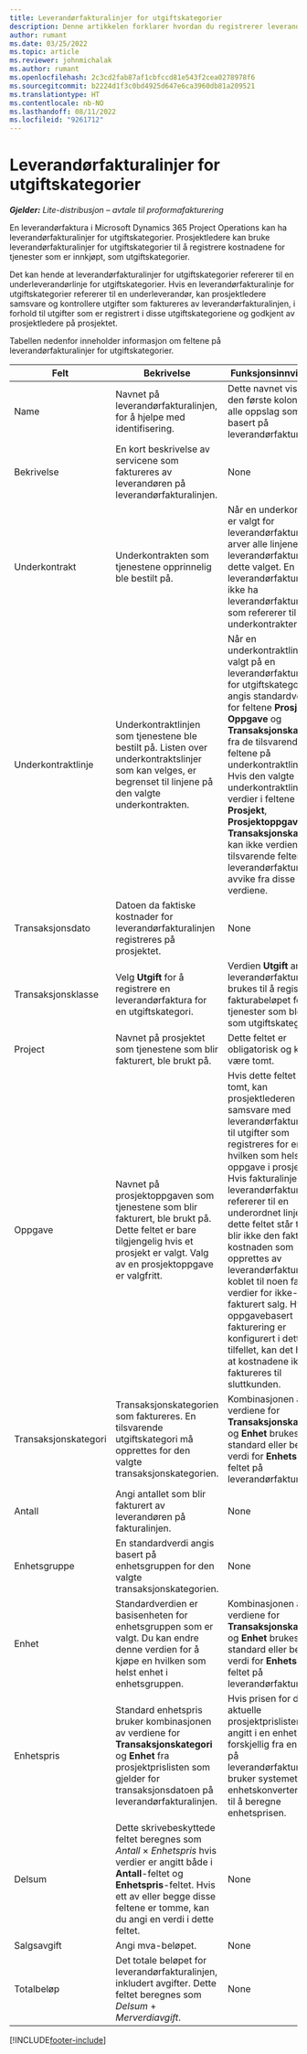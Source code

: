 ```yaml
---
title: Leverandørfakturalinjer for utgiftskategorier
description: Denne artikkelen forklarer hvordan du registrerer leverandørfakturalinjer for utgiftskategorier.
author: rumant
ms.date: 03/25/2022
ms.topic: article
ms.reviewer: johnmichalak
ms.author: rumant
ms.openlocfilehash: 2c3cd2fab87af1cbfccd81e543f2cea0278978f6
ms.sourcegitcommit: b2224d1f3c0bd4925d647e6ca3960db81a209521
ms.translationtype: HT
ms.contentlocale: nb-NO
ms.lasthandoff: 08/11/2022
ms.locfileid: "9261712"
---
```

# <a name="vendor-invoice-lines-for-expense-categories"></a>Leverandørfakturalinjer for utgiftskategorier

_**Gjelder:** Lite-distribusjon – avtale til proformafakturering_

En leverandørfaktura i Microsoft Dynamics 365 Project Operations kan ha leverandørfakturalinjer for utgiftskategorier. Prosjektledere kan bruke leverandørfakturalinjer for utgiftskategorier til å registrere kostnadene for tjenester som er innkjøpt, som utgiftskategorier.

Det kan hende at leverandørfakturalinjer for utgiftskategorier refererer til en underleverandørlinje for utgiftskategorier. Hvis en leverandørfakturalinje for utgiftskategorier refererer til en underleverandør, kan prosjektledere samsvare og kontrollere utgifter som faktureres av leverandørfakturalinjen, i forhold til utgifter som er registrert i disse utgiftskategoriene og godkjent av prosjektledere på prosjektet.

Tabellen nedenfor inneholder informasjon om feltene på leverandørfakturalinjer for utgiftskategorier.

| Felt | Bekrivelse | Funksjonsinnvirkning |
| --- | --- | --- |
| Name | Navnet på leverandørfakturalinjen, for å hjelpe med identifisering. | Dette navnet vises som den første kolonnen i alle oppslag som er basert på leverandørfakturalinjer. |
| Bekrivelse | En kort beskrivelse av servicene som faktureres av leverandøren på leverandørfakturalinjen. | None |
| Underkontrakt | Underkontrakten som tjenestene opprinnelig ble bestilt på. | Når en underkontrakt er valgt for leverandørfakturaen, arver alle linjene på leverandørfakturaen dette valget. En leverandørfaktura kan ikke ha leverandørfakturalinjer som refererer til ulike underkontrakter. |
| Underkontraktlinje | Underkontraktlinjen som tjenestene ble bestilt på. Listen over underkontraktslinjer som kan velges, er begrenset til linjene på den valgte underkontrakten. | Når en underkontraktlinje er valgt på en leverandørfakturalinje for utgiftskategorier, angis standardverdier for feltene **Prosjekt**, **Oppgave** og **Transaksjonskategori** fra de tilsvarende feltene på underkontraktlinjen. Hvis den valgte underkontraktlinjen har verdier i feltene **Prosjekt**, **Prosjektoppgave** og **Transaksjonskategori**, kan ikke verdiene i de tilsvarende feltene på leverandørfakturalinjen avvike fra disse verdiene. |
| Transaksjonsdato | Datoen da faktiske kostnader for leverandørfakturalinjen registreres på prosjektet. |None |
| Transaksjonsklasse | Velg **Utgift** for å registrere en leverandørfaktura for en utgiftskategori. | Verdien **Utgift** angir at leverandørfakturalinjen brukes til å registrere fakturabeløpet for tjenester som ble kjøpt, som utgiftskategorier. |
| Project | Navnet på prosjektet som tjenestene som blir fakturert, ble brukt på. | Dette feltet er obligatorisk og kan ikke være tomt. |
| Oppgave | Navnet på prosjektoppgaven som tjenestene som blir fakturert, ble brukt på. Dette feltet er bare tilgjengelig hvis et prosjekt er valgt. Valg av en prosjektoppgave er valgfritt. | Hvis dette feltet er tomt, kan prosjektlederen samsvare med leverandørfakturalinjen til utgifter som registreres for en hvilken som helst oppgave i prosjektet. Hvis fakturalinjen for leverandørfaktura ikke refererer til en underordnet linje, og dette feltet står tomt, blir ikke den faktiske kostnaden som opprettes av leverandørfakturalinjen, koblet til noen faktiske verdier for ikke-fakturert salg. Hvis oppgavebasert fakturering er konfigurert i dette tilfellet, kan det hende at kostnadene ikke kan faktureres til sluttkunden. |
| Transaksjonskategori | Transaksjonskategorien som faktureres. En tilsvarende utgiftskategori må opprettes for den valgte transaksjonskategorien. | Kombinasjonen av verdiene for **Transaksjonskategori** og **Enhet** brukes som standard eller beregnet verdi for **Enhetspris**-feltet på leverandørfakturalinjen. |
| Antall | Angi antallet som blir fakturert av leverandøren på fakturalinjen. |None|
| Enhetsgruppe | En standardverdi angis basert på enhetsgruppen for den valgte transaksjonskategorien. | None |
| Enhet | Standardverdien er basisenheten for enhetsgruppen som er valgt. Du kan endre denne verdien for å kjøpe en hvilken som helst enhet i enhetsgruppen. | Kombinasjonen av verdiene for **Transaksjonskategori** og **Enhet** brukes som standard eller beregnet verdi for **Enhetspris**-feltet på leverandørfakturalinjen. |
| Enhetspris | Standard enhetspris bruker kombinasjonen av verdiene for **Transaksjonskategori** og **Enhet** fra prosjektprislisten som gjelder for transaksjonsdatoen på leverandørfakturalinjen. | Hvis prisen for den aktuelle prosjektprislisten er angitt i en enhet som er forskjellig fra enheten på leverandørfakturalinjen, bruker systemet enhetskonverteringen til å beregne enhetsprisen. |
| Delsum | Dette skrivebeskyttede feltet beregnes som *Antall* &times; *Enhetspris* hvis verdier er angitt både i **Antall**-feltet og **Enhetspris**-feltet. Hvis ett av eller begge disse feltene er tomme, kan du angi en verdi i dette feltet.| None |
| Salgsavgift | Angi mva-beløpet. | None |
| Totalbeløp | Det totale beløpet for leverandørfakturalinjen, inkludert avgifter. Dette feltet beregnes som *Delsum* + *Merverdiavgift*. | None |

[!INCLUDE[footer-include](../../includes/footer-banner.md)]
